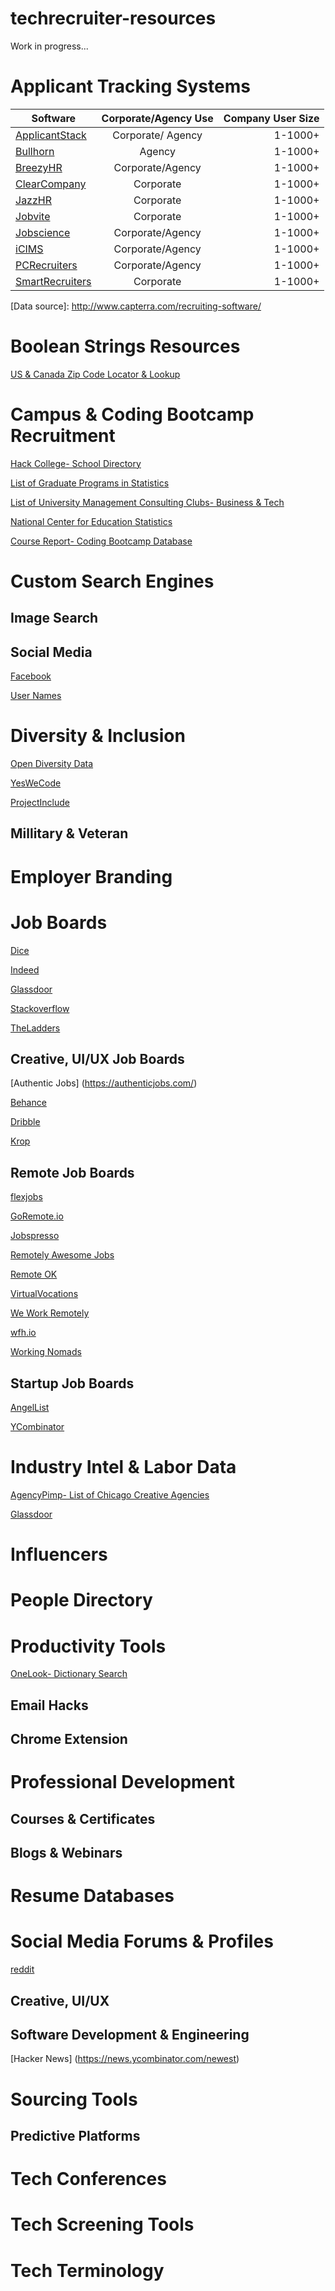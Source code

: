 # techrecruiter-resources
Work in progress...<p/>
# Applicant Tracking Systems

| Software      | Corporate/Agency Use  | Company User Size  | 
| ------------- |:-------------:| -----:| 
| [ApplicantStack](https://www.applicantstack.com/) | Corporate/ Agency | 1-1000+ |
| [Bullhorn](http://www.bullhorn.com/bullhorn-staffing-software/) |Agency | 1-1000+| 
| [BreezyHR](https://breezy.hr/) | Corporate/Agency|  1-1000+| 
| [ClearCompany](http://info.clearcompany.com/) | Corporate | 1-1000+|
| [JazzHR](https://www.jazzhr.com/) | Corporate | 1-1000+| 
| [Jobvite](http://www.jobvite.com/)| Corporate | 1-1000+ | 
| [Jobscience](http://www.jobscience.com/) | Corporate/Agency | 1-1000+|
| [iCIMS](https://www.icims.com/) |Corporate/Agency | 1-1000+| 
| [PCRecruiters](https://www.pcrecruiter.net/)| Corporate/Agency |   1-1000+ | 
| [SmartRecruiters](https://www.smartrecruiters.com)| Corporate  |  1-1000+ | 

[Data source]: http://www.capterra.com/recruiting-software/ <p/>

# Boolean Strings Resources
[US & Canada Zip Code Locator & Lookup](http://www.zipmath.com/)<p/>

# Campus & Coding Bootcamp Recruitment
[Hack College- School Directory](http://www.hackcollege.com/school-finder/)<p/>
[List of Graduate Programs in Statistics](http://www.sci.csueastbay.edu/~mwatnik/statlist/)<p/>
[List of University Management Consulting Clubs- Business & Tech](http://www.consultingcase101.com/list-of-management-consulting-clubs/)<p/>
[National Center for Education Statistics](https://nces.ed.gov/collegenavigator/)<p/>
[Course Report- Coding Bootcamp Database](https://www.coursereport.com/)<p/>


# Custom Search Engines
## Image Search


## Social Media
[Facebook](https://inteltechniques.com/osint/facebook.html)<p/>
[User Names](https://inteltechniques.com/menu.html)<p/>

# Diversity & Inclusion
[Open Diversity Data](http://opendiversitydata.org/)<p/>
[YesWeCode](http://www.yeswecode.org/employers)<p/>
[ProjectInclude](http://projectinclude.org/recommendations/)<p/>

## Millitary & Veteran

# Employer Branding
# Job Boards
[Dice](https://employer.dice.com/daf/servlet/DAFctrl?op=1145&login=1)<p/>
[Indeed](https://www.indeed.com/hire?hl=en&cc=US)<p/>
[Glassdoor](https://www.glassdoor.com/post-job?src=site-header)<p/>
[Stackoverflow](https://talent.stackoverflow.com/users/login?returnUrl=%2Femployer)<p/>
[TheLadders](https://recruit.theladders.com/)<p/>

## Creative, UI/UX Job Boards
[Authentic Jobs] (https://authenticjobs.com/)<p/>
[Behance](https://www.behance.net/adobetalent)<p/>
[Dribble](https://dribbble.com/jobs)<p/>
[Krop](http://www.krop.com/employer/)<p/>

## Remote Job Boards
[flexjobs](https://www.flexjobs.com/login?emp=1)<p/>
[GoRemote.io](https://goremote.io/)<p/>
[Jobspresso](https://jobspresso.co/post-a-job-home/)<p/>
[Remotely Awesome Jobs](https://www.remotelyawesomejobs.com/)<p/>
[Remote OK](https://remoteok.io/)<p/>
[VirtualVocations](https://www.virtualvocations.com/employers)<p/>
[We Work Remotely](https://weworkremotely.com/)<p/>
[wfh.io](https://www.wfh.io/)<p/>
[Working Nomads](https://www.workingnomads.co/jobs)<p/>
## Startup Job Boards
[AngelList](https://angel.co/jobs)<p/>
[YCombinator](https://news.ycombinator.com/jobs)<p/>
# Industry Intel & Labor Data
[AgencyPimp- List of Chicago Creative Agencies](http://agencypimp.com/)<p/>
[Glassdoor](https://www.glassdoor.com/index.htm)<p/>
# Influencers
# People Directory
# Productivity Tools
[OneLook- Dictionary Search](http://www.onelook.com/)<p/>
## Email Hacks
## Chrome Extension
# Professional Development
## Courses & Certificates
## Blogs & Webinars
# Resume Databases
# Social Media Forums & Profiles
[reddit](https://www.reddit.com/r/hiring/)<p/>
## Creative, UI/UX
## Software Development & Engineering
[Hacker News] (https://news.ycombinator.com/newest)<p/>
# Sourcing Tools
## Predictive Platforms
# Tech Conferences
# Tech Screening Tools
# Tech Terminology
